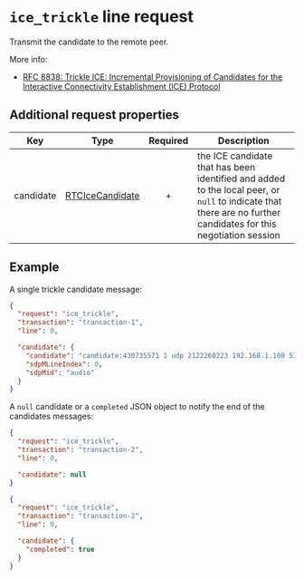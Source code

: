 # `ice_trickle` line request

Transmit the candidate to the remote peer.

More info:
* [RFC 8838: Trickle ICE: Incremental Provisioning of Candidates for the Interactive Connectivity Establishment (ICE) Protocol](https://www.rfc-editor.org/rfc/rfc8838.html)

## Additional request properties

| Key | Type | Required | Description |
| --- | --- | :---: | --- |
| candidate | [RTCIceCandidate](https://developer.mozilla.org/en-US/docs/Web/API/RTCIceCandidate) | + | the ICE candidate that has been identified and added to the local peer, or `null` to indicate that there are no further candidates for this negotiation session |

## Example

A single trickle candidate message:

```json
{
  "request": "ice_trickle",
  "transaction": "transaction-1",
  "line": 0,

  "candidate": {
    "candidate": "candidate:430735571 1 udp 2122260223 192.168.1.100 53252 typ host generation 0 ufrag eZoF network-id 1 network-cost 10",
    "sdpMLineIndex": 0,
    "sdpMid": "audio"
  }
}
```

A `null` candidate or a `completed` JSON object to notify the end of the candidates messages:

```json
{
  "request": "ice_trickle",
  "transaction": "transaction-2",
  "line": 0,

  "candidate": null
}
```

```json
{
  "request": "ice_trickle",
  "transaction": "transaction-2",
  "line": 0,

  "candidate": {
    "completed": true
  }
}
```

